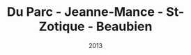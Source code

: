 ---
title: Du Parc - Jeanne-Mance - St-Zotique - Beaubien
date: '2013'
type: ruelle_verte
district: rosemont
fill: [{"lat":45.528593,"lng":-73.616165},{"lat":45.529145,"lng":-73.615682},{"lat":45.527589,"lng":-73.612222},{"lat":45.526973,"lng":-73.612775},{"lat":45.528262,"lng":-73.61564},{"lat":45.528394,"lng":-73.615753}]
---